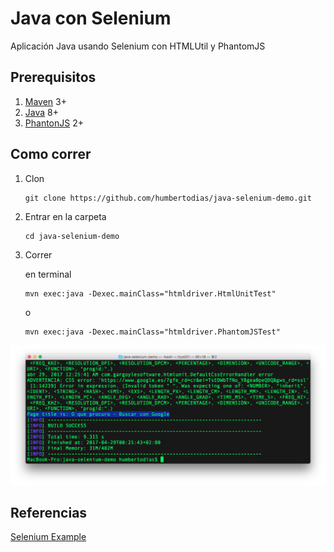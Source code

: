 # Java con Selenium

Aplicación Java usando Selenium con HTMLUtil y PhantomJS


## Prerequisitos

1. [Maven](https://maven.apache.org/download.cgi) 3+
2. [Java](http://www.oracle.com/technetwork/pt/java/javase/downloads/index.html) 8+
3. [PhantonJS](http://phantomjs.org/download.html) 2+

## Como correr

1. Clon

	```
	git clone https://github.com/humbertodias/java-selenium-demo.git
	```

2. Entrar en la carpeta

	```
	cd java-selenium-demo
	```

3. Correr 

	en terminal
	
	```
	mvn exec:java -Dexec.mainClass="htmldriver.HtmlUnitTest"
	```
	
	o
	
	```
	mvn exec:java -Dexec.mainClass="htmldriver.PhantomJSTest"
	```

![](doc/output.png)


## Referencias

[Selenium Example](http://www.guru99.com/selenium-with-htmlunit-driver-phantomjs.html)